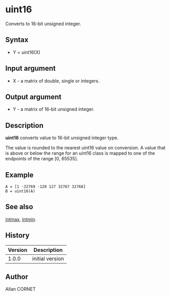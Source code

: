 

# uint16

Converts to 16-bit unsigned integer.

## Syntax

- Y = uint16(X)

## Input argument

 - X - a matrix of double, single or integers.

## Output argument

 - Y - a matrix of 16-bit unsigned integer.

## Description


  <p><b>uint16</b> converts value to 16-bit unsigned integer type.</p>
  <p>The value is rounded to the nearest uint16 value on conversion. A value that is above or below the range for an uint16 class is mapped to one of the endpoints of the range [0, 65535].</p>


## Example

```Nelson
A = [1 -32769 -120 127 32767 32768]
B = uint16(A)
```

## See also

[intmax](intmax.md), [intmin](intmax.md).
## History

|Version|Description|
|------|------|
|1.0.0|initial version|


## Author

Allan CORNET



